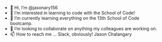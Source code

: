- 👋 Hi, I’m @jasonary156
- 👀 I’m interested in learning to code with the School of Code!
- 🌱 I’m currently learning everything on the 13th School of Code bootcamp.
- 💞️ I’m looking to collaborate on anything my colleagues are working on.
- 📫 How to reach me ... Slack, obviously! Jason Chalangary

<!---
jasonjjjc/jasonjjjc is a ✨ special ✨ repository because its `README.md` (this file) appears on your GitHub profile.
You can click the Preview link to take a look at your changes.
--->

